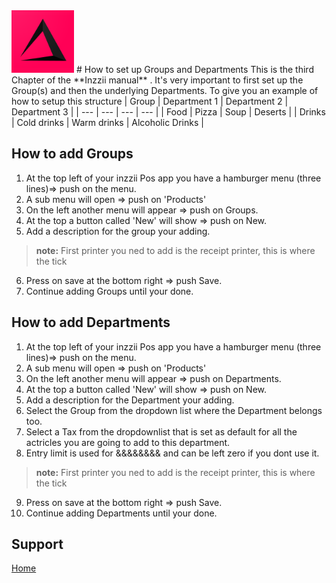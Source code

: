 <img src="../Assets/Pictures/play_store_512.png" alt="inzzii logo" width="100"/>
# How to set up Groups and Departments
This is the third Chapter of the **Inzzii manual** . It's very important to first set up the Group(s) and then the underlying Departments. 
To give you an example of how to setup this structure
| Group | Department 1 | Department 2 | Department 3 |
| --- | --- | --- | --- |
| Food | Pizza | Soup | Deserts |
| Drinks | Cold drinks | Warm drinks | Alcoholic Drinks |

## How to add Groups

1. At the top left of your inzzii Pos app you have a hamburger menu (three lines)=> push on the menu.
2. A sub menu will open => push on 'Products'
3. On the left another menu will appear => push on Groups. 
4. At the top a button called 'New' will show => push on New.
5. Add a description for the group your adding.
> **note:** First printer you ned to add is the receipt printer, this is where the tick
6. Press on save at the bottom right => push Save.
7. Continue adding Groups until your done.

## How to add Departments 

1. At the top left of your inzzii Pos app you have a hamburger menu (three lines)=> push on the menu.
2. A sub menu will open => push on 'Products'
3. On the left another menu will appear => push on Departments. 
4. At the top a button called 'New' will show => push on New.
5. Add a description for the Department your adding.
6. Select the Group from the dropdown list where the Department belongs too.
7. Select a Tax from the dropdownlist that is set as default for all the actricles you are going to add to this department.
8. Entry limit is used for &&&&&&&& and can be left zero if you dont use it.
> **note:** First printer you ned to add is the receipt printer, this is where the tick
9. Press on save at the bottom right => push Save.
10. Continue adding Departments until your done.


## Support
[Home](../index.md)
